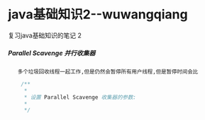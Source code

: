 # java基础知识2--wuwangqiang

复习java基础知识的笔记   2


            
##### Parallel Scavenge 并行收集器
       多个垃圾回收线程一起工作,但是仍然会暂停所有用户线程,但是暂停时间会比

````java
    /**
     * 
     * 设置 Parallel Scavenge 收集器的参数:
     * 
     */
````        

　
      
              
    
      

   
  
 
  
